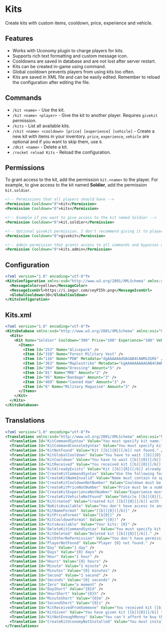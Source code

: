 # Kits
Create kits with custom items, cooldown, price, experience and vehicle.

## Features
* Works with Uconomy plugin to charge players for kits.
* Supports rich text formatting and custom message icon.
* Cooldowns are saved in database and are not lost after server restart.
* Kits can be created in-game using command.
* Global cooldown prevents players from using kits too often.
* Kits are saved in XML file and can be easily edited. Remember to reload the configuration after editing the file.

## Commands
* `/kit <name>` - Use the kit.
* `/kit <name> <player>` - Give the kit to another player. Requires `givekit` permission.
* `/kits` - List all available kits.
* `/ckit <name> <cooldown> [price] [experience] [vehicle]` - Create a new kit with items in your inventory. `price`, `experience`, `vehicle` are optional and if you want to skip them, use `0`.
* `/dkit <name>` - Delete a kit.
* `/rocket reload Kits` - Reload the configuration.

## Permissions
To grant access to the kit, add the permission `kit.<name>` to the player. For example, to give access to the kit named **Soldier**, add the permission `kit.soldier`.

```xml
<!-- Permissions that all players should have -->
<Permission Cooldown="0">kit</Permission>
<Permission Cooldown="0">kits</Permission>

<!-- Example if you want to give access to the kit named Soldier -->
<Permission Cooldown="0">kit.soldier</Permission>

<!-- Optional givekit permission. I don't recommend giving it to players -->
<Permission Cooldown="0">givekit</Permission>

<!-- Admin permission that grants access to all commands and bypasses cooldowns. DO NOT GIVE IT TO NORMAL PLAYERS! -->
<Permission Cooldown="0">kits.admin</Permission>
```

## Configuration
```xml
<?xml version="1.0" encoding="utf-8"?>
<KitsConfiguration xmlns:xsd="http://www.w3.org/2001/XMLSchema" xmlns:xsi="http://www.w3.org/2001/XMLSchema-instance">
  <MessageColor>yellow</MessageColor>
  <MessageIconUrl>https://i.imgur.com/ceyPI5h.png</MessageIconUrl>
  <GlobalCooldown>30</GlobalCooldown>
</KitsConfiguration>
```

## Kits.xml
```xml
<?xml version="1.0" encoding="utf-8"?>
<KitsDatabase xmlns:xsd="http://www.w3.org/2001/XMLSchema" xmlns:xsi="http://www.w3.org/2001/XMLSchema-instance">
  <Kits>
    <Kit Name="Soldier" Cooldown="300" Price="100" Experience="100" VehicleId="93" VehicleName="Huey_Forest">
      <Items>
        <Item Id="253" Name="Alicepack" />
        <Item Id="310" Name="Forest Military Vest" />
        <Item Id="116" Name="PDW" Metadata="dgAAAAAAdQAGAB4CAWRkZGRk" />
        <Item Id="363" Name="Maplestrike" Metadata="kgAAAAAAAAAGAB4CAWRkZGRk" />
        <Item Id="394" Name="Dressing" Amount="5" />
        <Item Id="81" Name="MRE" Amount="2" />
        <Item Id="95" Name="Bandage" Amount="3" />
        <Item Id="469" Name="Canned Ham" Amount="3" />
        <Item Id="6" Name="Military Magazine" Amount="3" />
      </Items>
    </Kit>
  </Kits>
</KitsDatabase>
```

## Translations
```xml
<?xml version="1.0" encoding="utf-8"?>
<Translations xmlns:xsd="http://www.w3.org/2001/XMLSchema" xmlns:xsi="http://www.w3.org/2001/XMLSchema-instance">
  <Translation Id="KitCommandSyntax" Value="You must specify kit name." />
  <Translation Id="KitCommandConsoleSyntax" Value="You must specify kit name and player you want to receive the kit." />
  <Translation Id="KitNotFound" Value="Kit [[b]]{0}[[/b]] not found." />
  <Translation Id="KitGlobalCooldown" Value="You have to wait [[b]]{0}[[/b]] before using any kit again." />
  <Translation Id="KitCooldown" Value="You have to wait [[b]]{0}[[/b]] before using kit [[b]]{1}[[/b]] again." />
  <Translation Id="KitReceived" Value="You received kit [[b]]{0}[[/b]]." />
  <Translation Id="KitAlreadyExists" Value="Kit [[b]]{0}[[/b]] already exists." />
  <Translation Id="CreateKitCommandSyntax" Value="Use the following format: /ckit [[name]] [[cooldown]] [price] [experience] [vehicle]" />
  <Translation Id="CreateKitNameInvalid" Value="Name must contain no special characters. [[b]]{0}[[/b]] is invalid." />
  <Translation Id="CreateKitCooldownNotNumber" Value="Cooldown must be a number. [[b]]{0}[[/b]] is invalid." />
  <Translation Id="CreateKitPriceNotNumber" Value="Price must be a number. [[b]]{0}[[/b]] is invalid." />
  <Translation Id="CreateKitExperienceNotNumber" Value="Experience must be a number. [[b]]{0}[[/b]] is invalid." />
  <Translation Id="CreateKitVehicleNotFound" Value="Vehicle [[b]]{0}[[/b]] not found." />
  <Translation Id="KitCreated" Value="Created kit [[b]]{0}[[/b]] with [[b]]{1}[[/b]] cooldown and [[b]]{2}[[/b]] items." />
  <Translation Id="NoKitsAvailable" Value="You don't have access to any kits." />
  <Translation Id="KitNameFormat" Value="[[b]]{0}[[/b]]" />
  <Translation Id="KitPriceFormat" Value="[${0}]" />
  <Translation Id="KitCooldownFormat" Value="({0})" />
  <Translation Id="KitsAvailable" Value="Your kits: {0}" />
  <Translation Id="DeleteKitCommandSyntax" Value="You must specify kit name." />
  <Translation Id="KitDeleted" Value="Deleted kit [[b]]{0}[[/b]]." />
  <Translation Id="KitOtherNoPermission" Value="You don't have permission to give kit to other players." />
  <Translation Id="PlayerNotFound" Value="Player {0} not found." />
  <Translation Id="Day" Value="1 day" />
  <Translation Id="Days" Value="{0} days" />
  <Translation Id="Hour" Value="1 hour" />
  <Translation Id="Hours" Value="{0} hours" />
  <Translation Id="Minute" Value="1 minute" />
  <Translation Id="Minutes" Value="{0} minutes" />
  <Translation Id="Second" Value="1 second" />
  <Translation Id="Seconds" Value="{0} seconds" />
  <Translation Id="Zero" Value="a moment" />
  <Translation Id="DayShort" Value="{0}d" />
  <Translation Id="HourShort" Value="{0}h" />
  <Translation Id="MinuteShort" Value="{0}m" />
  <Translation Id="SecondShort" Value="{0}s" />
  <Translation Id="KitReceivedFromSomeone" Value="You received kit [[b]]{0}[[/b]] from [[b]]{1}[[/b]]." />
  <Translation Id="KitGiven" Value="You have given kit [[b]]{0}[[/b]] to [[b]]{1}[[/b]]." />
  <Translation Id="KitNotEnoughMoney" Value="You can't afford to buy this kit for [[b]]${0}[[/b]] credits." />
  <Translation Id="CreateKitUconomyNotInstalled" Value="You must install Uconomy plugin to create kits with prices." />
</Translations>
```